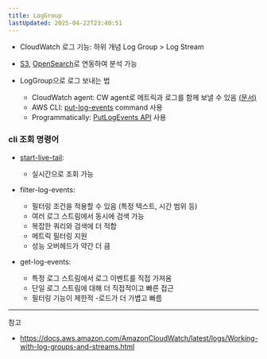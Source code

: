 ```yaml
---
title: LogGroup
lastUpdated: 2025-04-22T23:40:51
---
```

- CloudWatch 로그 기능: 하위 개념 Log Group > Log Stream

- [S3](https://docs.aws.amazon.com/AmazonCloudWatch/latest/logs/S3Export.html), [OpenSearch](https://docs.aws.amazon.com/AmazonCloudWatch/latest/logs/CloudWatchLogs-OpenSearch-Dashboards.html)로 연동하여 분석 가능

- LogGroup으로 로그 보내는 법
  - CloudWatch agent: CW agent로 메트릭과 로그를 함께 보낼 수 있음 [(문서)](https://docs.aws.amazon.com/AmazonCloudWatch/latest/monitoring/Install-CloudWatch-Agent.html)
  - AWS CLI: [put-log-events](https://docs.aws.amazon.com/cli/latest/reference/logs/put-log-events.html) command 사용
  - Programmatically: [PutLogEvents API](https://docs.aws.amazon.com/AmazonCloudWatchLogs/latest/APIReference/API_PutLogEvents.html) 사용

### cli 조회 명령어

- [start-live-tail](https://docs.aws.amazon.com/AmazonCloudWatch/latest/logs/CloudWatchLogs_LiveTail.html):
  - 실시간으로 조회 가능

- filter-log-events:
  - 필터링 조건을 적용할 수 있음 (특정 텍스트, 시간 범위 등)
  - 여러 로그 스트림에서 동시에 검색 가능
  - 복잡한 쿼리와 검색에 더 적합
  - 메트릭 필터링 지원
  - 성능 오버헤드가 약간 더 큼

- get-log-events:
  - 특정 로그 스트림에서 로그 이벤트를 직접 가져옴
  - 단일 로그 스트림에 대해 더 직접적이고 빠른 접근
  - 필터링 기능이 제한적
    -로드가 더 가볍고 빠름

---
참고

- <https://docs.aws.amazon.com/AmazonCloudWatch/latest/logs/Working-with-log-groups-and-streams.html>
